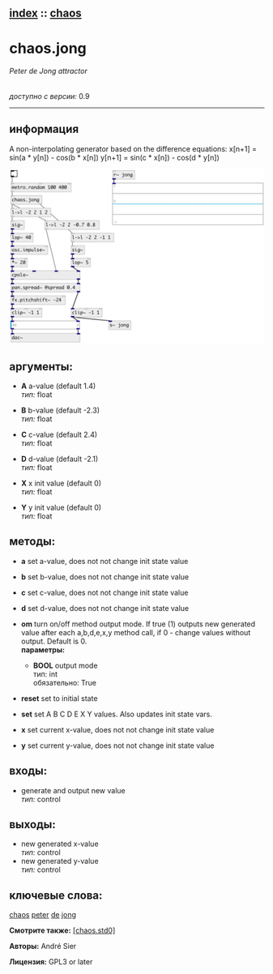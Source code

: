 [index](index.html) :: [chaos](category_chaos.html)
---

# chaos.jong

###### Peter de Jong attractor

*доступно с версии:* 0.9

---


## информация
A non-interpolating generator based on the difference equations: x[n+1] = sin(a * y[n]) - cos(b * x[n]) y[n+1] = sin(c * x[n]) - cos(d * y[n])


[![example](../examples/img/chaos.jong.jpg)](../examples/pd/chaos.jong.pd)



## аргументы:

* **A**
a-value (default 1.4)<br>
_тип:_ float<br>

* **B**
b-value (default -2.3)<br>
_тип:_ float<br>

* **C**
c-value (default 2.4)<br>
_тип:_ float<br>

* **D**
d-value (default -2.1)<br>
_тип:_ float<br>

* **X**
x init value (default 0)<br>
_тип:_ float<br>

* **Y**
y init value (default 0)<br>
_тип:_ float<br>



## методы:

* **a**
set a-value, does not not change init state value<br>

* **b**
set b-value, does not not change init state value<br>

* **c**
set c-value, does not not change init state value<br>

* **d**
set d-value, does not not change init state value<br>

* **om**
turn on/off method output mode. If true (1) outputs new generated value after
each a,b,d,e,x,y method call, if 0 - change values without output. Default is
0.<br>
  __параметры:__
  - **BOOL** output mode<br>
    тип: int <br>
    обязательно: True <br>

* **reset**
set to initial state<br>

* **set**
set A B C D E X Y values. Also updates init state vars.<br>

* **x**
set current x-value, does not not change init state value<br>

* **y**
set current y-value, does not not change init state value<br>






## входы:

* generate and output new value<br>
_тип:_ control



## выходы:

* new generated x-value<br>
_тип:_ control
* new generated y-value<br>
_тип:_ control



## ключевые слова:

[chaos](keywords/chaos.html)
[peter](keywords/peter.html)
[de](keywords/de.html)
[jong](keywords/jong.html)



**Смотрите также:**
[\[chaos.std0\]](chaos.std0.html)




**Авторы:** André Sier




**Лицензия:** GPL3 or later





